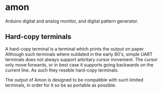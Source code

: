 # amon
Arduino digital and analog monitor, and digital pattern generator.

## Hard-copy terminals

A hard-copy terminal is a terminal which prints the output on paper. Although such terminals where outdated in the early 80's, simple UART terminals does not always support arbritary cursor movement. The cursor only move forwards, or in best case it supports going backwards on the current line. As such they reseble hard-copy terminals.

The output of Amon is designed to be compatible with such limited terminals, in order for it so be as portable as possible.
